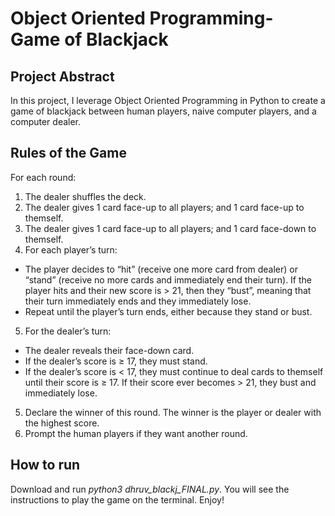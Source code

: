 # Object Oriented Programming- Game of Blackjack

## Project Abstract
In this project, I leverage Object Oriented Programming in Python to create a game of blackjack between human players, naive computer players, and a computer dealer. 

## Rules of the Game
For each round:
1. The dealer shuffles the deck.
2. The dealer gives 1 card face-up to all players; and 1 card face-up to themself.
3. The dealer gives 1 card face-up to all players; and 1 card face-down to themself.
4. For each player’s turn:
  - The player decides to “hit” (receive one more card from dealer) or “stand” (receive
  no more cards and immediately end their turn). If the player hits and their new
  score is > 21, then they “bust”, meaning that their turn immediately ends and they
  immediately lose.
  - Repeat until the player’s turn ends, either because they stand or bust.
5. For the dealer’s turn:
  - The dealer reveals their face-down card.
  - If the dealer’s score is ≥ 17, they must stand.
  - If the dealer’s score is < 17, they must continue to deal cards to themself until their
        score is ≥ 17. If their score ever becomes > 21, they bust and immediately lose.
5. Declare the winner of this round. The winner is the player or dealer with the highest
score.
6. Prompt the human players if they want another round.

## How to run

Download and run *python3 dhruv_blackj_FINAL.py*. You will see the instructions to play the game on the terminal. Enjoy!
